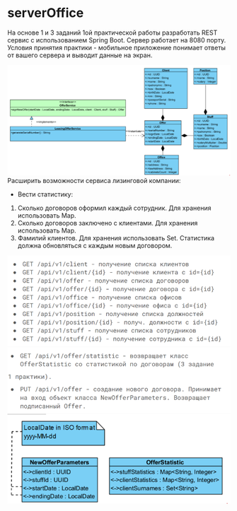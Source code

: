# serverOffice
 На основе 1 и 3 заданий 1ой практической работы разработать REST сервис с использованием Spring Boot. Сервер работает на 8080 порту. Условия принятия практики - мобильное приложение понимает ответы от вашего сервера и выводит данные на экран.
 
![Рис 1.1 - Классы - модели](/src/main/resources/templates/images/1.png)
Расширить возможности сервиса лизинговой компании:
-	Вести статистику:
1.	Сколько договоров оформил каждый сотрудник. Для хранения использовать Map.
2.	Сколько договоров заключено с клиентами. Для хранения использовать Map.
3.	Фамилий клиентов. Для хранения использовать Set.
Статистика должна обновляться с каждым новым договором.
 
![Рис 1.2 - Endpoint 1](/src/main/resources/templates/images/2.png)
![Рис. 1.3 - Endpoint 2](/src/main/resources/templates/images/3.png)
![Рис. 1.2 - Классы DTO](src/main/resources/templates/images/4.png) 
